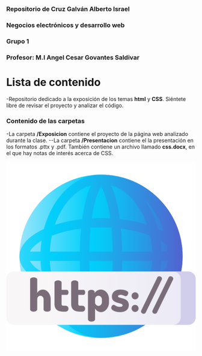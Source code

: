 ### Repositorio de Cruz Galván Alberto Israel
### Negocios electrónicos y desarrollo web
### Grupo 1
### Profesor: M.I Angel Cesar Govantes Saldivar

# Lista de contenido

-Repositorio dedicado a la exposición de los temas **html** y **CSS**. 
Siéntete libre de revisar el proyecto y analizar el código.

### Contenido de las carpetas
-La carpeta **/Exposicion** contiene el proyecto de la página web analizado durante la clase.
--La carpeta **/Presentacion** contiene el la presentación en los formatos .pttx y .pdf. También
contiene un archivo llamado **css.docx**, en el que hay notas de interés acerca de CSS.


<p align="center">
  <img src="https://raw.githubusercontent.com/albertoicg01/DesarrolloWeb2022-2/main/img/img_readme.png"/>
</p>
